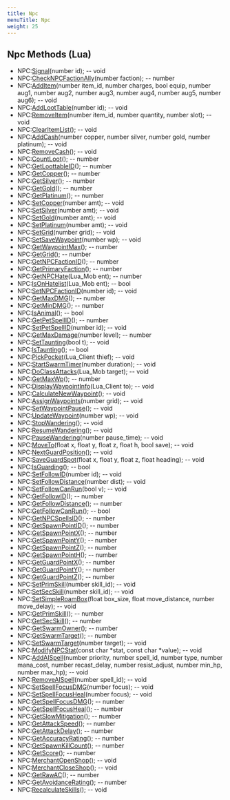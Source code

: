```yaml
---
title: Npc
menuTitle: Npc
weight: 25
---
```


## Npc Methods (Lua)
- NPC:[Signal](signal)(number id); -- void
- NPC:[CheckNPCFactionAlly](checknpcfactionally)(number faction); -- number
- NPC:[AddItem](additem)(number item_id, number charges, bool equip, number aug1, number aug2, number aug3, number aug4, number aug5, number aug6); -- void
- NPC:[AddLootTable](addloottable)(number id); -- void
- NPC:[RemoveItem](removeitem)(number item_id, number quantity, number slot); -- void
- NPC:[ClearItemList](clearitemlist)(); -- void
- NPC:[AddCash](addcash)(number copper, number silver, number gold, number platinum); -- void
- NPC:[RemoveCash](removecash)(); -- void
- NPC:[CountLoot](countloot)(); -- number
- NPC:[GetLoottableID](getloottableid)(); -- number
- NPC:[GetCopper](getcopper)(); -- number
- NPC:[GetSilver](getsilver)(); -- number
- NPC:[GetGold](getgold)(); -- number
- NPC:[GetPlatinum](getplatinum)(); -- number
- NPC:[SetCopper](setcopper)(number amt); -- void
- NPC:[SetSilver](setsilver)(number amt); -- void
- NPC:[SetGold](setgold)(number amt); -- void
- NPC:[SetPlatinum](setplatinum)(number amt); -- void
- NPC:[SetGrid](setgrid)(number grid); -- void
- NPC:[SetSaveWaypoint](setsavewaypoint)(number wp); -- void
- NPC:[GetWaypointMax](getwaypointmax)(); -- number
- NPC:[GetGrid](getgrid)(); -- number
- NPC:[GetNPCFactionID](getnpcfactionid)(); -- number
- NPC:[GetPrimaryFaction](getprimaryfaction)(); -- number
- NPC:[GetNPCHate](getnpchate)(Lua_Mob ent); -- number
- NPC:[IsOnHatelist](isonhatelist)(Lua_Mob ent); -- bool
- NPC:[SetNPCFactionID](setnpcfactionid)(number id); -- void
- NPC:[GetMaxDMG](getmaxdmg)(); -- number
- NPC:[GetMinDMG](getmindmg)(); -- number
- NPC:[IsAnimal](isanimal)(); -- bool
- NPC:[GetPetSpellID](getpetspellid)(); -- number
- NPC:[SetPetSpellID](setpetspellid)(number id); -- void
- NPC:[GetMaxDamage](getmaxdamage)(number level); -- number
- NPC:[SetTaunting](settaunting)(bool t); -- void
- NPC:[IsTaunting](istaunting)(); -- bool
- NPC:[PickPocket](pickpocket)(Lua_Client thief); -- void
- NPC:[StartSwarmTimer](startswarmtimer)(number duration); -- void
- NPC:[DoClassAttacks](doclassattacks)(Lua_Mob target); -- void
- NPC:[GetMaxWp](getmaxwp)(); -- number
- NPC:[DisplayWaypointInfo](displaywaypointinfo)(Lua_Client to); -- void
- NPC:[CalculateNewWaypoint](calculatenewwaypoint)(); -- void
- NPC:[AssignWaypoints](assignwaypoints)(number grid); -- void
- NPC:[SetWaypointPause](setwaypointpause)(); -- void
- NPC:[UpdateWaypoint](updatewaypoint)(number wp); -- void
- NPC:[StopWandering](stopwandering)(); -- void
- NPC:[ResumeWandering](resumewandering)(); -- void
- NPC:[PauseWandering](pausewandering)(number pause_time); -- void
- NPC:[MoveTo](moveto)(float x, float y, float z, float h, bool save); -- void
- NPC:[NextGuardPosition](nextguardposition)(); -- void
- NPC:[SaveGuardSpot](saveguardspot)(float x, float y, float z, float heading); -- void
- NPC:[IsGuarding](isguarding)(); -- bool
- NPC:[SetFollowID](setfollowid)(number id); -- void
- NPC:[SetFollowDistance](setfollowdistance)(number dist); -- void
- NPC:[SetFollowCanRun](setfollowcanrun)(bool v); -- void
- NPC:[GetFollowID](getfollowid)(); -- number
- NPC:[GetFollowDistance](getfollowdistance)(); -- number
- NPC:[GetFollowCanRun](getfollowcanrun)(); -- bool
- NPC:[GetNPCSpellsID](getnpcspellsid)(); -- number
- NPC:[GetSpawnPointID](getspawnpointid)(); -- number
- NPC:[GetSpawnPointX](getspawnpointx)(); -- number
- NPC:[GetSpawnPointY](getspawnpointy)(); -- number
- NPC:[GetSpawnPointZ](getspawnpointz)(); -- number
- NPC:[GetSpawnPointH](getspawnpointh)(); -- number
- NPC:[GetGuardPointX](getguardpointx)(); -- number
- NPC:[GetGuardPointY](getguardpointy)(); -- number
- NPC:[GetGuardPointZ](getguardpointz)(); -- number
- NPC:[SetPrimSkill](setprimskill)(number skill_id); -- void
- NPC:[SetSecSkill](setsecskill)(number skill_id); -- void
- NPC:[SetSimpleRoamBox](setsimpleroambox)(float box_size, float move_distance, number move_delay); -- void
- NPC:[GetPrimSkill](getprimskill)(); -- number
- NPC:[GetSecSkill](getsecskill)(); -- number
- NPC:[GetSwarmOwner](getswarmowner)(); -- number
- NPC:[GetSwarmTarget](getswarmtarget)(); -- number
- NPC:[SetSwarmTarget](setswarmtarget)(number target); -- void
- NPC:[ModifyNPCStat](modifynpcstat)(const char *stat, const char *value); -- void
- NPC:[AddAISpell](addaispell)(number priority, number spell_id, number type, number mana_cost, number recast_delay, number resist_adjust, number min_hp, number max_hp); -- void
- NPC:[RemoveAISpell](removeaispell)(number spell_id); -- void
- NPC:[SetSpellFocusDMG](setspellfocusdmg)(number focus); -- void
- NPC:[SetSpellFocusHeal](setspellfocusheal)(number focus); -- void
- NPC:[GetSpellFocusDMG](getspellfocusdmg)(); -- number
- NPC:[GetSpellFocusHeal](getspellfocusheal)(); -- number
- NPC:[GetSlowMitigation](getslowmitigation)(); -- number
- NPC:[GetAttackSpeed](getattackspeed)(); -- number
- NPC:[GetAttackDelay](getattackdelay)(); -- number
- NPC:[GetAccuracyRating](getaccuracyrating)(); -- number
- NPC:[GetSpawnKillCount](getspawnkillcount)(); -- number
- NPC:[GetScore](getscore)(); -- number
- NPC:[MerchantOpenShop](merchantopenshop)(); -- void
- NPC:[MerchantCloseShop](merchantcloseshop)(); -- void
- NPC:[GetRawAC](getrawac)(); -- number
- NPC:[GetAvoidanceRating](getavoidancerating)(); -- number
- NPC:[RecalculateSkills](recalculateskills)(); -- void
